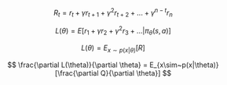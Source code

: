$$
R_t = r_t + \gamma r_{t+1} + \gamma^{2} r_{t+2}+ ... + \gamma^{n-t} r_n
$$


$$
L(\theta) = E[r_1 + \gamma r_2 + \gamma^{2} r_3 + ... | \pi_\theta(s,a)]
$$

$$
L(\theta) = E_{x\sim p(x|\theta)}[R]
$$

$$
\frac{\partial L(\theta)}{\partial \theta} = E_{x\sim~p(x|\theta)}[\frac{\partial Q}{\partial \theta}]
$$

